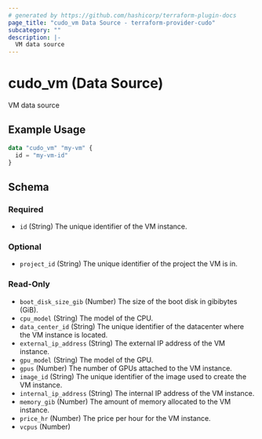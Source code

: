 ```yaml
---
# generated by https://github.com/hashicorp/terraform-plugin-docs
page_title: "cudo_vm Data Source - terraform-provider-cudo"
subcategory: ""
description: |-
  VM data source
---
```


# cudo_vm (Data Source)

VM data source

## Example Usage

```terraform
data "cudo_vm" "my-vm" {
  id = "my-vm-id"
}
```

<!-- schema generated by tfplugindocs -->
## Schema

### Required

- `id` (String) The unique identifier of the VM instance.

### Optional

- `project_id` (String) The unique identifier of the project the VM is in.

### Read-Only

- `boot_disk_size_gib` (Number) The size of the boot disk in gibibytes (GiB).
- `cpu_model` (String) The model of the CPU.
- `data_center_id` (String) The unique identifier of the datacenter where the VM instance is located.
- `external_ip_address` (String) The external IP address of the VM instance.
- `gpu_model` (String) The model of the GPU.
- `gpus` (Number) The number of GPUs attached to the VM instance.
- `image_id` (String) The unique identifier of the image used to create the VM instance.
- `internal_ip_address` (String) The internal IP address of the VM instance.
- `memory_gib` (Number) The amount of memory allocated to the VM instance.
- `price_hr` (Number) The price per hour for the VM instance.
- `vcpus` (Number)


